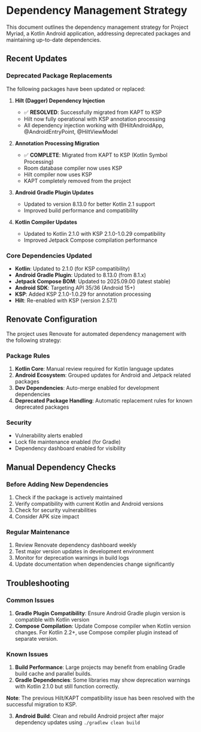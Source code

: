 # Dependency Management Strategy

This document outlines the dependency management strategy for Project Myriad, a Kotlin Android application, addressing deprecated packages and maintaining up-to-date dependencies.

## Recent Updates

### Deprecated Package Replacements

The following packages have been updated or replaced:

1. **Hilt (Dagger) Dependency Injection** 
   - ✅ **RESOLVED**: Successfully migrated from KAPT to KSP
   - Hilt now fully operational with KSP annotation processing
   - All dependency injection working with @HiltAndroidApp, @AndroidEntryPoint, @HiltViewModel

2. **Annotation Processing Migration**
   - ✅ **COMPLETE**: Migrated from KAPT to KSP (Kotlin Symbol Processing)
   - Room database compiler now uses KSP
   - Hilt compiler now uses KSP
   - KAPT completely removed from the project

3. **Android Gradle Plugin Updates** 
   - Updated to version 8.13.0 for better Kotlin 2.1 support
   - Improved build performance and compatibility

4. **Kotlin Compiler Updates**
   - Updated to Kotlin 2.1.0 with KSP 2.1.0-1.0.29 compatibility
   - Improved Jetpack Compose compilation performance

### Core Dependencies Updated

- **Kotlin**: Updated to 2.1.0 (for KSP compatibility)
- **Android Gradle Plugin**: Updated to 8.13.0 (from 8.1.x)
- **Jetpack Compose BOM**: Updated to 2025.09.00 (latest stable)
- **Android SDK**: Targeting API 35/36 (Android 15+)
- **KSP**: Added KSP 2.1.0-1.0.29 for annotation processing
- **Hilt**: Re-enabled with KSP (version 2.57.1)

## Renovate Configuration

The project uses Renovate for automated dependency management with the following strategy:

### Package Rules

1. **Kotlin Core**: Manual review required for Kotlin language updates
2. **Android Ecosystem**: Grouped updates for Android and Jetpack related packages
3. **Dev Dependencies**: Auto-merge enabled for development dependencies
4. **Deprecated Package Handling**: Automatic replacement rules for known deprecated packages

### Security

- Vulnerability alerts enabled
- Lock file maintenance enabled (for Gradle)
- Dependency dashboard enabled for visibility

## Manual Dependency Checks

### Before Adding New Dependencies

1. Check if the package is actively maintained
2. Verify compatibility with current Kotlin and Android versions
3. Check for security vulnerabilities
4. Consider APK size impact

### Regular Maintenance

1. Review Renovate dependency dashboard weekly
2. Test major version updates in development environment
3. Monitor for deprecation warnings in build logs
4. Update documentation when dependencies change significantly

## Troubleshooting

### Common Issues

1. **Gradle Plugin Compatibility**: Ensure Android Gradle plugin version is compatible with Kotlin version
2. **Compose Compilation**: Update Compose compiler when Kotlin version changes. For Kotlin 2.2+, use Compose compiler plugin instead of separate version.

### Known Issues

1. **Build Performance**: Large projects may benefit from enabling Gradle build cache and parallel builds.
2. **Gradle Dependencies**: Some libraries may show deprecation warnings with Kotlin 2.1.0 but still function correctly.

**Note**: The previous Hilt/KAPT compatibility issue has been resolved with the successful migration to KSP.

3. **Android Build**: Clean and rebuild Android project after major dependency updates using `./gradlew clean build`

